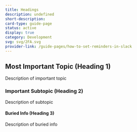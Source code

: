 ```yaml
---
title: Headings
description: undefined
short-description: 
card-type: guide-page
status: active
display: true
category: Development
svg: svg/2FA.svg
provider-link: /guide-pages/how-to-set-reminders-in-slack
---
```

## Most Important Topic (Heading 1)
Description of important topic
### Important Subtopic (Heading 2)
Description of subtopic
#### Buried Info (Heading 3)
Description of buried info